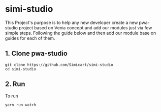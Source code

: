 # simi-studio

This Project's purpose is to help any new developer create a new pwa-studio project based on Venia concept and add our modules just via few simple steps. Following the guide below and then add our module base on guides for each of them.

## 1. Clone pwa-studio
```
git clone https://github.com/Simicart/simi-studio
cd simi-studio
```

## 2. Run
To run
```
yarn run watch
```
